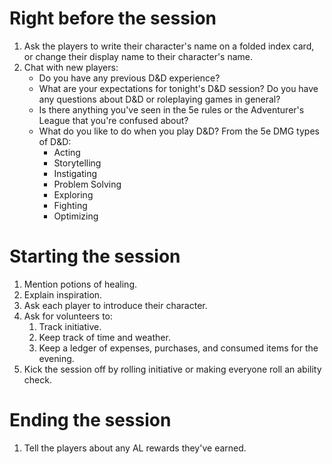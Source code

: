 Right before the session
======
1. Ask the players to write their character's name on a folded index card, or change their display name to their character's name.
1. Chat with new players:
    - Do you have any previous D&D experience?
    - What are your expectations for tonight's D&D session? Do you have any questions about D&D or roleplaying games in general?
    - Is there anything you've seen in the 5e rules or the Adventurer's League that you're confused about?
    - What do you like to do when you play D&D? From the 5e DMG types of D&D:
        - Acting
        - Storytelling
        - Instigating
        - Problem Solving
        - Exploring
        - Fighting
        - Optimizing

Starting the session
======
1. Mention potions of healing.
1. Explain inspiration.
1. Ask each player to introduce their character.
1. Ask for volunteers to:
    1. Track initiative.
    1. Keep track of time and weather.
    1. Keep a ledger of expenses, purchases, and consumed items for the evening.
1. Kick the session off by rolling initiative or making everyone roll an ability check.

Ending the session
======
1. Tell the players about any AL rewards they've earned.
